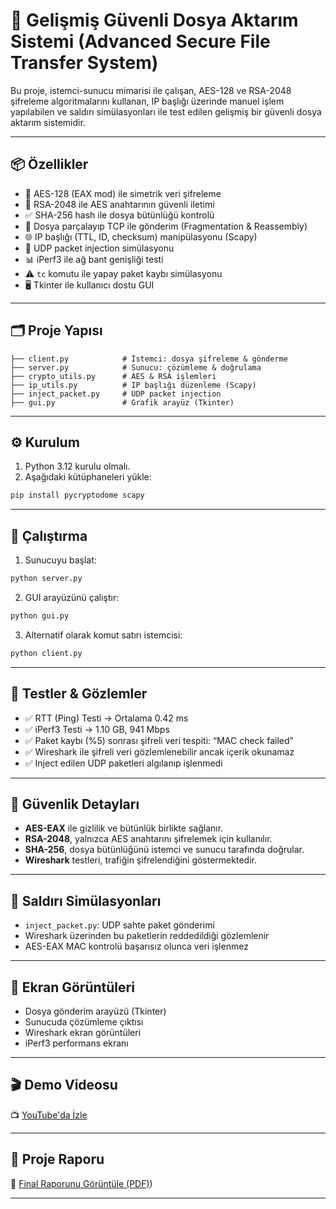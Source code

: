 # 🔐 Gelişmiş Güvenli Dosya Aktarım Sistemi (Advanced Secure File Transfer System)

Bu proje, istemci-sunucu mimarisi ile çalışan, AES-128 ve RSA-2048 şifreleme algoritmalarını kullanan, IP başlığı üzerinde manuel işlem yapılabilen ve saldırı simülasyonları ile test edilen gelişmiş bir güvenli dosya aktarım sistemidir.

---

## 📦 Özellikler

- 🧠 AES-128 (EAX mod) ile simetrik veri şifreleme
- 🔑 RSA-2048 ile AES anahtarının güvenli iletimi
- ✅ SHA-256 hash ile dosya bütünlüğü kontrolü
- 🧱 Dosya parçalayıp TCP ile gönderim (Fragmentation & Reassembly)
- 🌐 IP başlığı (TTL, ID, checksum) manipülasyonu (Scapy)
- 🧪 UDP packet injection simülasyonu
- 📊 iPerf3 ile ağ bant genişliği testi
- ⚠️ `tc` komutu ile yapay paket kaybı simülasyonu
- 🖥️ Tkinter ile kullanıcı dostu GUI

---

## 🗂️ Proje Yapısı

```
├── client.py            # İstemci: dosya şifreleme & gönderme
├── server.py            # Sunucu: çözümleme & doğrulama
├── crypto_utils.py      # AES & RSA işlemleri
├── ip_utils.py          # IP başlığı düzenleme (Scapy)
├── inject_packet.py     # UDP packet injection
├── gui.py               # Grafik arayüz (Tkinter)
```

---

## ⚙️ Kurulum

1. Python 3.12 kurulu olmalı.
2. Aşağıdaki kütüphaneleri yükle:

```bash
pip install pycryptodome scapy
```

---

## 🚀 Çalıştırma

1. Sunucuyu başlat:

```bash
python server.py
```

2. GUI arayüzünü çalıştır:

```bash
python gui.py
```

3. Alternatif olarak komut satırı istemcisi:

```bash
python client.py
```

---

## 🧪 Testler & Gözlemler

- ✅ RTT (Ping) Testi → Ortalama 0.42 ms
- ✅ iPerf3 Testi → 1.10 GB, 941 Mbps
- ✅ Paket kaybı (%5) sonrası şifreli veri tespiti: “MAC check failed”
- ✅ Wireshark ile şifreli veri gözlemlenebilir ancak içerik okunamaz
- ✅ Inject edilen UDP paketleri algılanıp işlenmedi

---

## 🔐 Güvenlik Detayları

- **AES-EAX** ile gizlilik ve bütünlük birlikte sağlanır.
- **RSA-2048**, yalnızca AES anahtarını şifrelemek için kullanılır.
- **SHA-256**, dosya bütünlüğünü istemci ve sunucu tarafında doğrular.
- **Wireshark** testleri, trafiğin şifrelendiğini göstermektedir.

---

## 🎯 Saldırı Simülasyonları

- `inject_packet.py`: UDP sahte paket gönderimi
- Wireshark üzerinden bu paketlerin reddedildiği gözlemlenir
- AES-EAX MAC kontrolü başarısız olunca veri işlenmez

---

## 📸 Ekran Görüntüleri

- Dosya gönderim arayüzü (Tkinter)
- Sunucuda çözümleme çıktısı
- Wireshark ekran görüntüleri
- iPerf3 performans ekranı

---

## 🎬 Demo Videosu

📺 [YouTube'da İzle](https://www.youtube.com/watch?v=KWYasapdn3M)

---

## 📄 Proje Raporu

📎 [Final Raporunu Görüntüle (PDF)](https://github.com/AleksDulda/Advanced-Secure-File-Transfer-System/blob/main/Final_Raporu.pdf))

---
